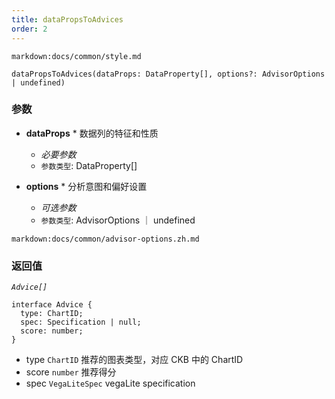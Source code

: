 ```yaml
---
title: dataPropsToAdvices
order: 2
---
```


`markdown:docs/common/style.md`

<div class='doc-md'>

```sign
dataPropsToAdvices(dataProps: DataProperty[], options?: AdvisorOptions | undefined)
```

### 参数

* **dataProps** * 数据列的特征和性质
  * _必要参数_
  * `参数类型`: DataProperty[]

* **options** * 分析意图和偏好设置
  * _可选参数_
  * `参数类型`: AdvisorOptions ｜ undefined

`markdown:docs/common/advisor-options.zh.md`

### 返回值

*`Advice[]`*

```sign
interface Advice {
  type: ChartID;
  spec: Specification | null;
  score: number;
}
```

* type `ChartID` 推荐的图表类型，对应 CKB 中的 ChartID
* score `number` 推荐得分
* spec `VegaLiteSpec` vegaLite specification

</div>
